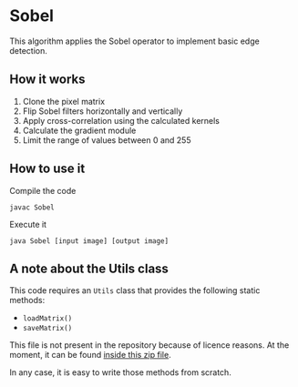 # Sobel

This algorithm applies the Sobel operator to implement basic edge detection.

## How it works

1. Clone the pixel matrix
2. Flip Sobel filters horizontally and vertically
3. Apply cross-correlation using the calculated kernels
4. Calculate the gradient module
5. Limit the range of values between 0 and 255

## How to use it

Compile the code

```shell
javac Sobel
```

Execute it

```shell
java Sobel [input image] [output image]
```

## A note about the Utils class

This code requires an `Utils` class that provides the following static methods:

* `loadMatrix()`
* `saveMatrix()`

This file is not present in the repository because of licence reasons.
At the moment, it can be found [inside this zip file](https://vision.unipv.it/corsi/ComputerVision/slides/examples-java.zip).

In any case, it is easy to write those methods from scratch.
